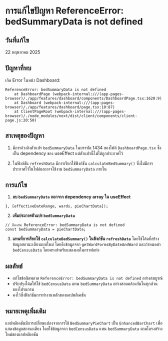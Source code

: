 # การแก้ไขปัญหา ReferenceError: bedSummaryData is not defined

## วันที่แก้ไข
22 พฤษภาคม 2025

## ปัญหาที่พบ
เกิด Error ในหน้า Dashboard:
```
ReferenceError: bedSummaryData is not defined
    at DashboardPage (webpack-internal:///(app-pages-browser)/./app/features/dashboard/components/DashboardPage.tsx:1620:9)
    at Dashboard (webpack-internal:///(app-pages-browser)/./app/features/dashboard/page.tsx:10:87)
    at ClientPageRoot (webpack-internal:///(app-pages-browser)/./node_modules/next/dist/client/components/client-page.js:20:50)
```

## สาเหตุของปัญหา
1. มีการอ้างอิงตัวแปร `bedSummaryData` ในบรรทัด 1434 ของไฟล์ `DashboardPage.tsx` ซึ่งเป็น dependency ของ useEffect แต่ตัวแปรนี้ไม่ได้ถูกประกาศไว้

2. ในฟังก์ชัน `refreshData` มีการเรียกใช้ฟังก์ชัน `calculateBedSummary()` ซึ่งไม่มีการประกาศไว้ในไฟล์และอาจใช้งาน `bedSummaryData` ภายใน

## การแก้ไข
1. **ลบ `bedSummaryData` ออกจาก dependency array ใน useEffect**
```tsx
}, [effectiveDateRange, wards, pieChartData]);
```

2. **เพิ่มประกาศตัวแปร `bedSummaryData`**
```tsx
// ป้องกัน ReferenceError: bedSummaryData is not defined
const bedSummaryData = pieChartData;
```

3. **แทนที่การเรียกใช้ `calculateBedSummary()` ในฟังก์ชัน `refreshData`**
โดยใช้โค้ดที่สร้างข้อมูลสถานะเตียงแบบใหม่ โดยดึงข้อมูลจาก `getWardFormsByDateAndWard` และกำหนดค่า `bedCensusData` โดยตรงสำหรับแสดงผลในกราฟแท่ง

## ผลลัพธ์
- แก้ไขข้อผิดพลาด `ReferenceError: bedSummaryData is not defined` อย่างสมบูรณ์
- ปรับปรุงโค้ดให้ใช้ `bedCensusData` แทน `bedSummaryData` อย่างสอดคล้องกันในทุกส่วนของโปรแกรม
- คงไว้ซึ่งฟังก์ชันการทำงานหลักของแอปพลิเคชัน

## หมายเหตุเพิ่มเติม
แอปพลิเคชันมีการเปลี่ยนแปลงจากการใช้ `BedSummaryPieChart` เป็น `EnhancedBarChart` เพื่อแสดงข้อมูลสถานะเตียง โดยใช้ข้อมูลจาก `bedCensusData` แทน `bedSummaryData` ตามโครงสร้างใหม่ของแอปพลิเคชัน

